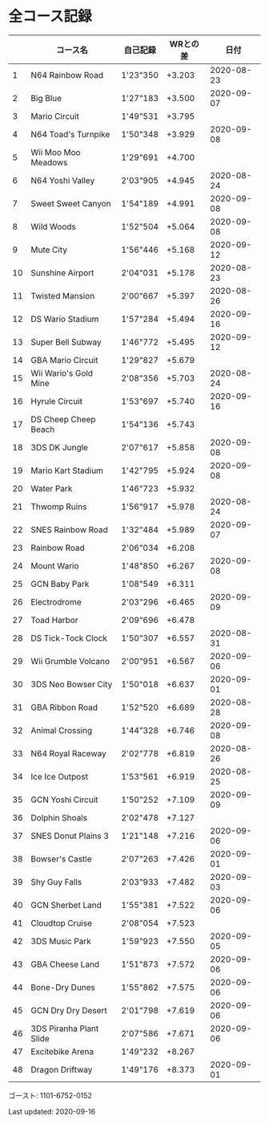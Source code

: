 # 全コース記録

||コース名|自己記録|WRとの差|日付
|--|--|--|--|--|
|1|N64 Rainbow Road|1'23"350|+3.203|2020-08-23|
|2|Big Blue|1'27"183|+3.500|2020-09-07|
|3|Mario Circuit|1'49"531|+3.795||
|4|N64 Toad's Turnpike|1'50"348|+3.929|2020-09-08|
|5|Wii Moo Moo Meadows|1'29"691|+4.700||
|6|N64 Yoshi Valley|2'03"905|+4.945|2020-08-24|
|7|Sweet Sweet Canyon|1'54"189|+4.991|2020-09-08|
|8|Wild Woods|1'52"504|+5.064|2020-09-08|
|9|Mute City|1'56"446|+5.168|2020-09-12|
|10|Sunshine Airport|2'04"031|+5.178|2020-08-23|
|11|Twisted Mansion|2'00"667|+5.397|2020-08-26|
|12|DS Wario Stadium|1'57"284|+5.494|2020-09-16|
|13|Super Bell Subway|1'46"772|+5.495|2020-09-12|
|14|GBA Mario Circuit|1'29"827|+5.679||
|15|Wii Wario's Gold Mine|2'08"356|+5.703|2020-08-24|
|16|Hyrule Circuit|1'53"697|+5.740|2020-09-16|
|17|DS Cheep Cheep Beach|1'54"136|+5.743||
|18|3DS DK Jungle|2'07"617|+5.858|2020-09-08|
|19|Mario Kart Stadium|1'42"795|+5.924|2020-09-08|
|20|Water Park|1'46"723|+5.932||
|21|Thwomp Ruins|1'56"917|+5.978|2020-08-24|
|22|SNES Rainbow Road|1'32"484|+5.989|2020-09-07|
|23|Rainbow Road|2'06"034|+6.208||
|24|Mount Wario|1'48"850|+6.267|2020-09-08|
|25|GCN Baby Park|1'08"549|+6.311||
|26|Electrodrome|2'03"296|+6.465|2020-09-09|
|27|Toad Harbor|2'09"696|+6.478||
|28|DS Tick-Tock Clock|1'50"307|+6.557|2020-08-31|
|29|Wii Grumble Volcano|2'00"951|+6.567|2020-09-06|
|30|3DS Neo Bowser City|1'50"018|+6.637|2020-09-01|
|31|GBA Ribbon Road|1'52"520|+6.689|2020-08-28|
|32|Animal Crossing|1'44"328|+6.746|2020-09-08|
|33|N64 Royal Raceway|2'02"778|+6.819|2020-08-26|
|34|Ice Ice Outpost|1'53"561|+6.919|2020-08-25|
|35|GCN Yoshi Circuit|1'50"252|+7.109|2020-09-09|
|36|Dolphin Shoals|2'02"478|+7.127||
|37|SNES Donut Plains 3|1'21"148|+7.216|2020-09-06|
|38|Bowser's Castle|2'07"263|+7.426|2020-09-01|
|39|Shy Guy Falls|2'03"933|+7.482|2020-09-03|
|40|GCN Sherbet Land|1'55"381|+7.522|2020-09-06|
|41|Cloudtop Cruise|2'08"054|+7.523||
|42|3DS Music Park|1'59"923|+7.550|2020-09-05|
|43|GBA Cheese Land|1'51"873|+7.572|2020-09-06|
|44|Bone-Dry Dunes|1'55"862|+7.575|2020-09-06|
|45|GCN Dry Dry Desert|2'01"798|+7.619|2020-09-06|
|46|3DS Piranha Plant Slide|2'07"586|+7.671|2020-09-06|
|47|Excitebike Arena|1'49"232|+8.267||
|48|Dragon Driftway|1'49"176|+8.373|2020-09-01|

ゴースト: 1101-6752-0152

Last updated: 2020-09-16
